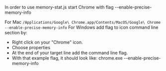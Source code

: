In order to use memory-stat.js start Chrome with flag --enable-precise-memory-info

For Mac ```/Applications/Google\ Chrome.app/Contents/MacOS/Google\ Chrome --enable-precise-memory-info```
For Windows add flag to icon command line section by:

- Right click on your "Chrome" icon.
- Choose properties
- At the end of your target line add the command line flag.
- With that example flag, it should look like: chrome.exe --enable-precise-memory-info